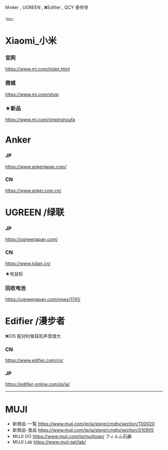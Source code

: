 ❗Anker , UGREEN , ❌Edifier , QCY
骨传导

:toc:

# Xiaomi_小米

### 官网

https://www.mi.com/index.html

### 商城

https://www.mi.com/shop

### ★新品

https://www.mi.com/xinpinshoufa

# Anker

### JP

https://www.ankerjapan.com/

### CN

https://www.anker.com.cn/

# UGREEN /绿联

### JP

https://ugreenjapan.com/

### CN

https://www.lulian.cn/

★有鼠标

### 回收电池

https://ugreenjapan.com/news/1741/

# Edifier /漫步者

❌iOS 配对时候耳机声音很大

### CN

https://www.edifier.com/cn/

### JP

https://edifier-online.com/jp/ja/

---

# MUJI

- 新商品･一覧
  https://www.muji.com/jp/ja/store/cmdty/section/T00020
- 新商品･食品
  https://www.muji.com/jp/ja/store/cmdty/section/S10905
- MUJI GO
  https://www.muji.com/jp/mujitogo/
  フィルム石鹸
- MUJI Lab
  https://www.muji.net/lab/
